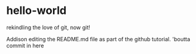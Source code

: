 # hello-world
rekindling the love of git, now git!

Addison editing the README.md file as part of the github tutorial.  'boutta commit in here
